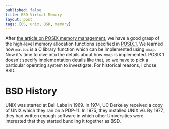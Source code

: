 ```yaml
---
published: false
title: BSD Virtual Memory
layout: post
tags: [OS, unix, BSD, memory]
---
```

After [the article on POSIX memory management](/2016/02/01/posix-memory-management/), we have a good grasp of the high-level memory allocation functions specified in [POSIX.1](http://pubs.opengroup.org/onlinepubs/9699919799/).  We learned how `malloc` is a C library function which can be implemented using `mmap`.  Now it's time to dive into the details about how `mmap` is implemented.  POSIX.1 doesn't specify implementation details like that, so we have to pick a particular operating system to investigate.  For historical reasons, I chose BSD.

# BSD History

UNIX was started at Bell Labs in 1969.  In 1974, UC Berkeley received a copy of UNIX which they ran on a PDP-11.  In 1975, they installed UNIX v6.  By 1977, they had written enough software in which other Universities were interested that they started bundling it together as BSD.

